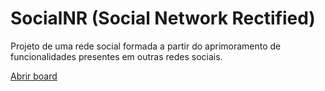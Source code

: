 # SocialNR (Social Network Rectified)

Projeto de uma rede social formada a partir do aprimoramento de funcionalidades presentes em outras redes sociais.

<p style="text-center">
  
[Abrir board](https://github.com/orgs/socialnr/projects/1)

</p>
